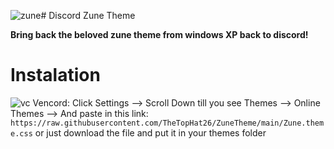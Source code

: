 ![zune](https://github.com/TheTopHat26/ZuneTheme/assets/115375073/e7f71f9e-0b8e-42a1-aae6-bc281cfb6d9d)# Discord Zune Theme


**Bring back the beloved zune theme from windows XP back to discord!**

# Instalation

![vc](https://vencord.dev/assets/logo-nav-oneko-padding.png) Vencord: Click Settings --> Scroll Down till you see Themes --> Online Themes --> And paste in this link: ``https://raw.githubusercontent.com/TheTopHat26/ZuneTheme/main/Zune.theme.css``
or just download the file and put it in your themes folder

